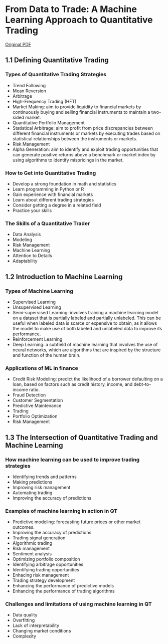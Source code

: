 # From Data to Trade: A Machine Learning Approach to Quantitative Trading

[Original PDF](https://papers.ssrn.com/sol3/papers.cfm?abstract_id=4315362)

## 1.1 Defining Quantitative Trading

### Types of Quantitative Trading Strategies

- Trend Following
- Mean Reversion
- Arbitrage
- High-Frequency Trading (HFT)
- Market Making: aim to provide liquidity to financial markets by continuously buying and selling financial instruments to maintain a two-sided market.
- Quantitative Portfolio Management
- Statistical Arbitrage: aim to profit from price discrepancies between different financial instruments or markets by executing trades based on statistical relationships between the instruments or markets.
- Risk Management
- Alpha Generation: aim to identify and exploit trading opportunities that can generate positive returns above a benchmark or market index by using algorithms to identify mispricings in the market.

### How to Get into Quantitative Trading

- Develop a strong foundation in math and statistics
- Learn programming in Python or R
- Gain experience with financial markets
- Learn about different trading strategies
- Consider getting a degree in a related field
- Practice your skills

### The Skills of a Quantitative Trader

- Data Analysis
- Modeling
- Risk Management
- Machine Learning
- Attention to Details
- Adaptability

## 1.2 Introduction to Machine Learning

### Types of Machine Learning

- Supervised Learning
- Unsupervised Learning
- Semi-supervised Learning: involves training a machine learning model on a dataset that is partially labeled and partially unlabeled. This can be useful when labeled data is scarce or expensive to obtain, as it allows the model to make use of both labeled and unlabeled data to improve its performance.
- Reinforcement Learning
- Deep Learning: a subfield of machine learning that involves the use of neural networks, which are algorithms that are inspired by the structure and function of the human brain.

### Applications of ML in finance

- Credit Risk Modeling: predict the likelihood of a borrower defaulting on a loan, based on factors such as credit history, income, and debt-to-income ratio.
- Fraud Detection
- Customer Segmentation
- Predictive Maintenance
- Trading
- Portfolio Optimization
- Risk Management

## 1.3 The Intersection of Quantitative Trading and Machine Learning

### How machine learning can be used to improve trading strategies

- Identifying trends and patterns
- Making predictions
- Improving risk management
- Automating trading
- Improving the accuracy of predictions

### Examples of machine learning in action in QT

- Predictive modeling: forecasting future prices or other market outcomes.
- Improving the accuracy of predictions
- Trading signal generation
- Algorithmic trading
- Risk management
- Sentiment analysis
- Optimizing portfolio composition
- Identifying arbitrage opportunities
- Identifying trading opportunities
- Enhacing risk management
- Trading strategy development
- Enhancing the performance of predictive models
- Enhancing the performance of trading algorithms

### Challenges and limitations of using machine learning in QT

- Data quality
- Overfitting
- Lack of interpretability
- Changing market conditions
- Complexity




